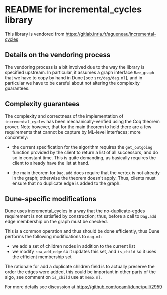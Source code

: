 # README for incremental_cycles library

This library is vendored from
https://gitlab.inria.fr/agueneau/incremental-cycles

## Details on the vendoring process

The vendoring process is a bit involved due to the way the library is
specified upstream. In particular, it assumes a graph interface
`Raw_graph` that we have to copy by hand in Dune [see
`src/dag/dag.ml`], and in particular we have to be careful about not
altering the complexity guarantees.


## Complexity guarantees

The complexity and correctness of the implementation of
`incremental_cycles` has been mechanically-verified using the Coq
theorem prover. Note however, that for the main theorem to hold there
are a few requirements that cannot be capture by ML-level interfaces;
more concretely:

- the current specification for the algorithm requires the
  `get_outgoing` function provided by the client to return a list of
  all successors, and do so in constant time. This is quite demanding,
  as basically requires the client to already have the list at hand.

- the main theorem for `Dag.add` does require that the vertex is not
  already in the graph; otherwise the theorem doesn't apply. Thus,
  clients must ensure that no duplicate edge is added to the graph.

## Dune-specific modifications

Dune uses incremental_cycles in a way that the no-duplicate-egdes
requirement is not satisfied by construction; thus, before a call to
`Dag.add` edge membership on the graph must be checked.

This is a common operation and thus should be done efficiently, thus
Dune performs the following modifications to `dag.ml`:

- we add a set of children nodes in addition to the current list
- we modify `raw_add_edge` so it updates this set, and `is_child` so
  it uses the efficient membership set

The rationale for add a duplicate children field is to actually
preserve the order the edges were added, this could be important in
other parts of the algo, see comment on `is_child` use at `memo.ml`.

For more details see discussion at https://github.com/ocaml/dune/pull/2959
